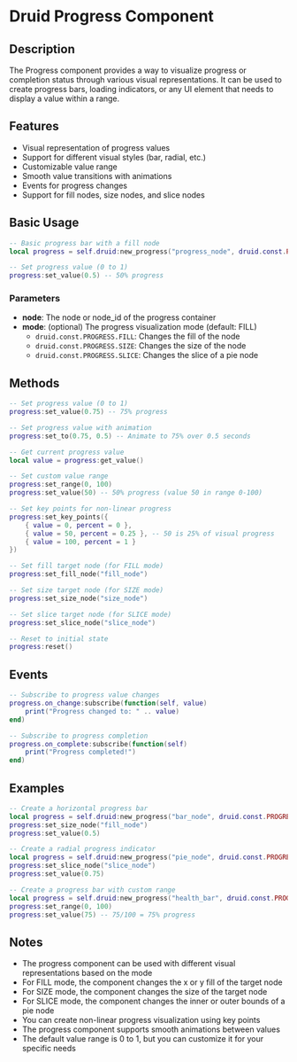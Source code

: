 # Druid Progress Component

## Description

The Progress component provides a way to visualize progress or completion status through various visual representations. It can be used to create progress bars, loading indicators, or any UI element that needs to display a value within a range.

## Features

- Visual representation of progress values
- Support for different visual styles (bar, radial, etc.)
- Customizable value range
- Smooth value transitions with animations
- Events for progress changes
- Support for fill nodes, size nodes, and slice nodes

## Basic Usage

```lua
-- Basic progress bar with a fill node
local progress = self.druid:new_progress("progress_node", druid.const.PROGRESS.FILL)

-- Set progress value (0 to 1)
progress:set_value(0.5) -- 50% progress
```

### Parameters

- **node**: The node or node_id of the progress container
- **mode**: (optional) The progress visualization mode (default: FILL)
  - `druid.const.PROGRESS.FILL`: Changes the fill of the node
  - `druid.const.PROGRESS.SIZE`: Changes the size of the node
  - `druid.const.PROGRESS.SLICE`: Changes the slice of a pie node

## Methods

```lua
-- Set progress value (0 to 1)
progress:set_value(0.75) -- 75% progress

-- Set progress value with animation
progress:set_to(0.75, 0.5) -- Animate to 75% over 0.5 seconds

-- Get current progress value
local value = progress:get_value()

-- Set custom value range
progress:set_range(0, 100)
progress:set_value(50) -- 50% progress (value 50 in range 0-100)

-- Set key points for non-linear progress
progress:set_key_points({
    { value = 0, percent = 0 },
    { value = 50, percent = 0.25 }, -- 50 is 25% of visual progress
    { value = 100, percent = 1 }
})

-- Set fill target node (for FILL mode)
progress:set_fill_node("fill_node")

-- Set size target node (for SIZE mode)
progress:set_size_node("size_node")

-- Set slice target node (for SLICE mode)
progress:set_slice_node("slice_node")

-- Reset to initial state
progress:reset()
```

## Events

```lua
-- Subscribe to progress value changes
progress.on_change:subscribe(function(self, value)
    print("Progress changed to: " .. value)
end)

-- Subscribe to progress completion
progress.on_complete:subscribe(function(self)
    print("Progress completed!")
end)
```

## Examples

```lua
-- Create a horizontal progress bar
local progress = self.druid:new_progress("bar_node", druid.const.PROGRESS.SIZE)
progress:set_size_node("fill_node")
progress:set_value(0.5)

-- Create a radial progress indicator
local progress = self.druid:new_progress("pie_node", druid.const.PROGRESS.SLICE)
progress:set_slice_node("slice_node")
progress:set_value(0.75)

-- Create a progress bar with custom range
local progress = self.druid:new_progress("health_bar", druid.const.PROGRESS.FILL)
progress:set_range(0, 100)
progress:set_value(75) -- 75/100 = 75% progress
```

## Notes

- The progress component can be used with different visual representations based on the mode
- For FILL mode, the component changes the x or y fill of the target node
- For SIZE mode, the component changes the size of the target node
- For SLICE mode, the component changes the inner or outer bounds of a pie node
- You can create non-linear progress visualization using key points
- The progress component supports smooth animations between values
- The default value range is 0 to 1, but you can customize it for your specific needs
